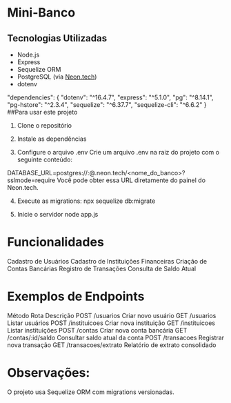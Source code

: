 # Mini-Banco

##  Tecnologias Utilizadas

- Node.js
- Express
- Sequelize ORM
- PostgreSQL (via [Neon.tech](https://neon.tech))
- dotenv


"dependencies": {
  "dotenv": "^16.4.7",
  "express": "^5.1.0",
  "pg": "^8.14.1",
  "pg-hstore": "^2.3.4",
  "sequelize": "^6.37.7",
  "sequelize-cli": "^6.6.2"
}
##Para usar este projeto
1. Clone o repositório

2. Instale as dependências

3. Configure o arquivo .env
Crie um arquivo .env na raiz do projeto com o seguinte conteúdo:

DATABASE_URL=postgres://<usuario>:<senha>@<host>.neon.tech/<nome_do_banco>?sslmode=require
Você pode obter essa URL diretamente do painel do Neon.tech.

4. Execute as migrations:
npx sequelize db:migrate

5. Inicie o servidor
node app.js

# Funcionalidades
 Cadastro de Usuários
 Cadastro de Instituições Financeiras
 Criação de Contas Bancárias
 Registro de Transações
 Consulta de Saldo Atual

# Exemplos de Endpoints
Método	Rota	                Descrição
POST	  /usuarios     	      Criar novo usuário
GET   	/usuarios	            Listar usuários
POST	  /instituicoes 	      Criar nova instituição
GET	    /instituicoes	        Listar instituições
POST  	/contas	              Criar nova conta bancária
GET	    /contas/:id/saldo   	Consultar saldo atual da conta
POST	  /transacoes	          Registrar nova transação
GET	    /transacoes/extrato	  Relatório de extrato consolidado
# Observações:
 O projeto usa Sequelize ORM com migrations versionadas.

